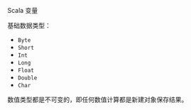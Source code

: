 Scala 变量

基础数据类型：
- `Byte`
- `Short`
- `Int`
- `Long`
- `Float`
- `Double`
- `Char`

数值类型都是不可变的，即任何数值计算都是新建对象保存结果。